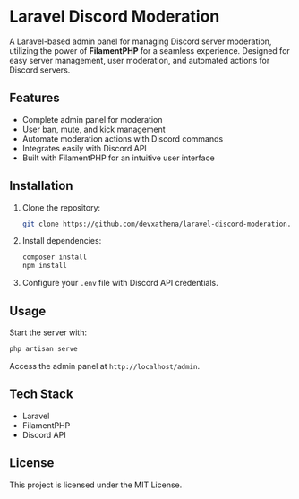 # Laravel Discord Moderation

A Laravel-based admin panel for managing Discord server moderation, utilizing the power of **FilamentPHP** for a seamless experience. Designed for easy server management, user moderation, and automated actions for Discord servers.

## Features
- Complete admin panel for moderation
- User ban, mute, and kick management
- Automate moderation actions with Discord commands
- Integrates easily with Discord API
- Built with FilamentPHP for an intuitive user interface

## Installation
1. Clone the repository:
    ```bash
    git clone https://github.com/devxathena/laravel-discord-moderation.git
    ```
2. Install dependencies:
    ```bash
    composer install
    npm install
    ```
3. Configure your `.env` file with Discord API credentials.

## Usage
Start the server with:
```bash
php artisan serve
 ```
Access the admin panel at `http://localhost/admin`.

## Tech Stack
- Laravel
- FilamentPHP
- Discord API
## License
This project is licensed under the MIT License.

